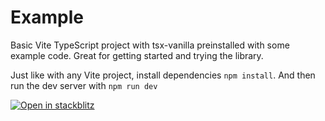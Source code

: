 # Example

Basic Vite TypeScript project with tsx-vanilla preinstalled with some example code. Great for getting started and trying the library.

Just like with any Vite project, install dependencies `npm install`. And then run the dev server with `npm run dev`

[![Open in stackblitz](https://developer.stackblitz.com/img/open_in_stackblitz.svg)](stackblitz.com/fork/github/FIameCaster/tsx-vanilla/example)
